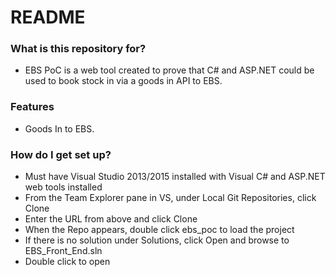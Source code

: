 # README #


### What is this repository for? ###

* EBS PoC is a web tool created to prove that C# and ASP.NET could be used to book stock in via a goods in API to EBS.

### Features ###

* Goods In to EBS.

### How do I get set up? ###

* Must have Visual Studio 2013/2015 installed with Visual C# and ASP.NET web tools installed
* From the Team Explorer pane in VS, under Local Git Repositories, click Clone
* Enter the URL from above and click Clone
* When the Repo appears, double click ebs_poc to load the project
* If there is no solution under Solutions, click Open and browse to EBS_Front_End.sln
* Double click to open